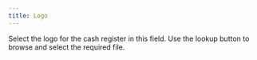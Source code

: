 ```yaml
---
title: Logo
---
```



Select the logo for the cash register in this field. Use the lookup  button to browse and select the required file.
